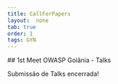 ```yaml
---
title: CallForPapers
layout:  none
tab: true
order: 1
tags: GYN
---
```

<p></p>
## 1st Meet OWASP Goiânia - Talks
<p></p>
Submissão de Talks encerrada!
